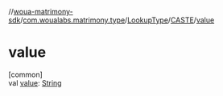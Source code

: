 //[woua-matrimony-sdk](../../../../index.md)/[com.woualabs.matrimony.type](../../index.md)/[LookupType](../index.md)/[CASTE](index.md)/[value](value.md)

# value

[common]\
val [value](value.md): [String](https://kotlinlang.org/api/latest/jvm/stdlib/kotlin/-string/index.html)
